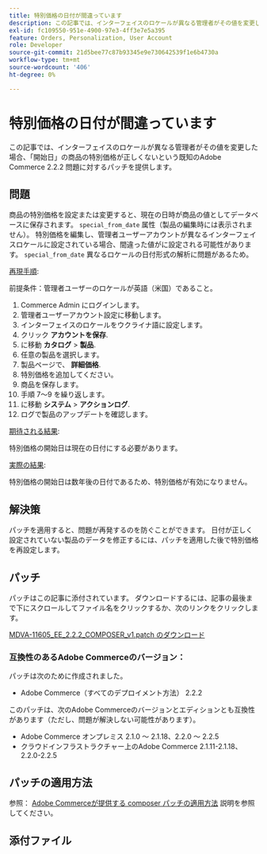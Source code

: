 ```yaml
---
title: 特別価格の日付が間違っています
description: この記事では、インターフェイスのロケールが異なる管理者がその値を変更した場合、「開始日」の商品の特別価格が正しくないという既知のAdobe Commerce 2.2.2 問題に対するパッチを提供します。
exl-id: fc109550-951e-4900-97e3-4ff3e7e5a395
feature: Orders, Personalization, User Account
role: Developer
source-git-commit: 21d5bee77c87b93345e9e730642539f1e6b4730a
workflow-type: tm+mt
source-wordcount: '406'
ht-degree: 0%

---
```


# 特別価格の日付が間違っています

この記事では、インターフェイスのロケールが異なる管理者がその値を変更した場合、「開始日」の商品の特別価格が正しくないという既知のAdobe Commerce 2.2.2 問題に対するパッチを提供します。

## 問題

商品の特別価格を設定または変更すると、現在の日時が商品の値としてデータベースに保存されます。 `special_from_date` 属性（製品の編集時には表示されません）。 特別価格を編集し、管理者ユーザーアカウントが異なるインターフェイスロケールに設定されている場合、間違った値がに設定される可能性があります。 `special_from_date` 異なるロケールの日付形式の解析に問題があるため。

<u>再現手順</u>:

前提条件：管理者ユーザーのロケールが英語（米国）であること。

1. Commerce Admin にログインします。
1. 管理者ユーザーアカウント設定に移動します。
1. インターフェイスのロケールをウクライナ語に設定します。
1. クリック **アカウントを保存**.
1. に移動 **カタログ** > **製品**.
1. 任意の製品を選択します。
1. 製品ページで、 **詳細価格**.
1. 特別価格を追加してください。
1. 商品を保存します。
1. 手順 7～9 を繰り返します。
1. に移動 **システム** > **アクションログ**.
1. ログで製品のアップデートを確認します。

<u>期待される結果</u>:

特別価格の開始日は現在の日付にする必要があります。

<u>実際の結果</u>:

特別価格の開始日は数年後の日付であるため、特別価格が有効になりません。

## 解決策

パッチを適用すると、問題が再発するのを防ぐことができます。 日付が正しく設定されていない製品のデータを修正するには、パッチを適用した後で特別価格を再設定します。

## パッチ

パッチはこの記事に添付されています。 ダウンロードするには、記事の最後まで下にスクロールしてファイル名をクリックするか、次のリンクをクリックします。

[MDVA-11605\_EE\_2.2.2\_COMPOSER\_v1.patch のダウンロード](assets/MDVA-11605_EE_2.2.2_COMPOSER_v1.patch.zip)

### 互換性のあるAdobe Commerceのバージョン：

パッチは次のために作成されました。

* Adobe Commerce（すべてのデプロイメント方法） 2.2.2

このパッチは、次のAdobe Commerceのバージョンとエディションとも互換性があります（ただし、問題が解決しない可能性があります）。

* Adobe Commerce オンプレミス 2.1.0 ～ 2.1.18、2.2.0 ～ 2.2.5
* クラウドインフラストラクチャー上のAdobe Commerce 2.1.11-2.1.18、2.2.0-2.2.5

## パッチの適用方法

参照： [Adobe Commerceが提供する composer パッチの適用方法](/help/how-to/general/how-to-apply-a-composer-patch-provided-by-magento.md) 説明を参照してください。

## 添付ファイル
